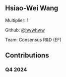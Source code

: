 
## Hsiao-Wei Wang
Multiplier: 1

Github: [@hwwhww](https://github.com/hwwhww)

Team: Consensus R&D (EF)

## Contributions

### Q4 2024

